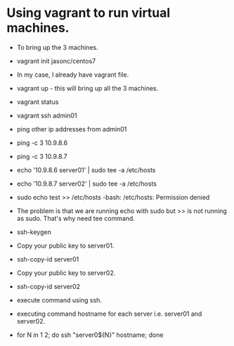 # Using vagrant to run virtual machines.

- To bring up the 3 machines.

- vagrant init jasonc/centos7

- In my case, I already have vagrant file.

- vagrant up  - this will bring up all the 3 machines.

- vagrant status

- vagrant ssh admin01

- ping other ip addresses from admin01 

- ping -c 3 10.9.8.6

- ping -c 3 10.9.8.7

- echo '10.9.8.6 server01' | sudo tee -a /etc/hosts

- echo '10.9.8.7 server02' | sudo tee -a /etc/hosts

- sudo echo test >> /etc/hosts
-bash: /etc/hosts: Permission denied

- The problem is that we are running echo with sudo but >> is not running as sudo. That's why need tee command.


- ssh-keygen

- Copy your public key to server01.

- ssh-copy-id server01

- Copy your public key to server02.

-  ssh-copy-id server02

- execute command using ssh.

- executing command hostname for each server i.e. server01 and server02.

- for N in 1 2; do ssh "server0${N}" hostname; done








